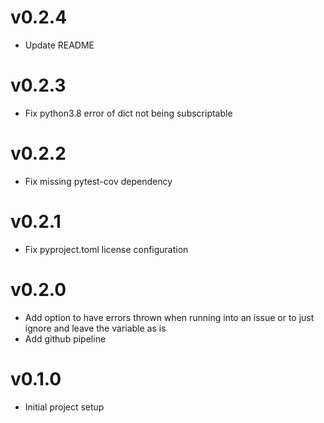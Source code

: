 # v0.2.4
- Update README

# v0.2.3
- Fix python3.8 error of dict not being subscriptable

# v0.2.2
- Fix missing pytest-cov dependency

# v0.2.1
- Fix pyproject.toml license configuration

# v0.2.0 
- Add option to have errors thrown when running into an issue or to just ignore and leave the variable as is
- Add github pipeline

# v0.1.0
- Initial project setup